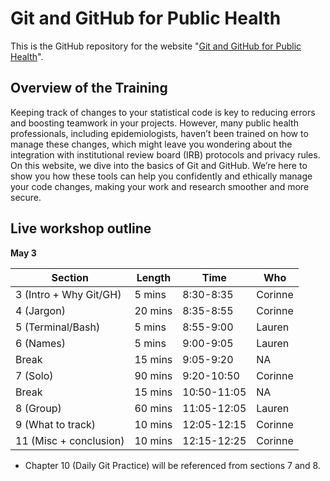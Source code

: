 # Git and GitHub for Public Health

This is the GitHub repository for the website "[Git and GitHub for Public Health](https://git-for-public-health.netlify.app/)". 

## Overview of the Training

Keeping track of changes to your statistical code is key to reducing errors and boosting teamwork in your projects. However, many public health professionals, including epidemiologists, haven’t been trained on how to manage these changes, which might leave you wondering about the integration with institutional review board (IRB) protocols and privacy rules. On this website, we dive into the basics of Git and GitHub. We’re here to show you how these tools can help you confidently and ethically manage your code changes, making your work and research smoother and more secure.


## Live workshop outline

**May 3**

| Section          | Length | Time        | Who |
|------------------|--------|-------------|-----|
| 3 (Intro + Why Git/GH)   | 5 mins | 8:30-8:35   | Corinne |  
| 4 (Jargon)       | 20 mins| 8:35-8:55   | Corinne |  
| 5 (Terminal/Bash)| 5 mins | 8:55-9:00   | Lauren |  
| 6 (Names)        | 5 mins | 9:00-9:05   | Lauren |  
| Break            | 15 mins| 9:05-9:20   | NA      |  
| 7 (Solo)         | 90 mins| 9:20-10:50  | Corinne | 
| Break            | 15 mins| 10:50-11:05 | NA      |  
| 8 (Group)        | 60 mins| 11:05-12:05 | Lauren  | 
| 9 (What to track)| 10 mins| 12:05-12:15 | Corinne |
| 11 (Misc + conclusion)        | 10 mins| 12:15-12:25 | Corinne |

* Chapter 10 (Daily Git Practice) will be referenced from sections 7 and 8.
